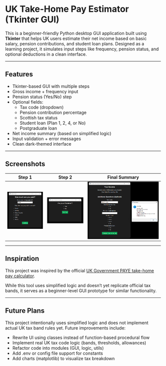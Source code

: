 # UK Take-Home Pay Estimator (Tkinter GUI)

This is a beginner-friendly Python desktop GUI application built using **Tkinter** that helps UK users estimate their net income based on basic salary, pension contributions, and student loan plans. Designed as a learning project, it simulates input steps like frequency, pension status, and optional deductions in a clean interface.

---

## Features

- Tkinter-based GUI with multiple steps
- Gross income + frequency input
- Pension status (Yes/No) step
- Optional fields:
  - Tax code (dropdown)
  - Pension contribution percentage
  - Scottish tax status
  - Student loan (Plan 1, 2, 4, or No)
  - Postgraduate loan
- Net income summary (based on simplified logic)
- Input validation + error messages
- Clean dark-themed interface

---

## Screenshots

| Step 1 | Step 2 | Final Summary |
|-------|--------|----------------|
| ![Step 1](https://github.com/tnauckunas/dev-grind-vault/blob/main/python/bootcamp-100-projects/project-2-uk-income-tax-cli/screenshots/step1.png?raw=true) | ![Step 2](https://github.com/tnauckunas/dev-grind-vault/blob/main/python/bootcamp-100-projects/project-2-uk-income-tax-cli/screenshots/step2.png?raw=true) | ![Step 3 & Summary](https://github.com/tnauckunas/dev-grind-vault/blob/main/python/bootcamp-100-projects/project-2-uk-income-tax-cli/screenshots/step3%20&%20Summary.png?raw=true) |

---

## Inspiration

This project was inspired by the official [UK Government PAYE take-home pay calculator](https://www.tax.service.gov.uk/estimate-paye-take-home-pay/your-pay).

While this tool uses simplified logic and doesn’t yet replicate official tax bands, it serves as a beginner-level GUI prototype for similar functionality.

---

## Future Plans  
This project intentionally uses simplified logic and does not implement actual UK tax band rules yet. Future improvements include:

- Rewrite UI using classes instead of function-based procedural flow  
- Implement real UK tax code logic (bands, thresholds, allowances)  
- Refactor code into modules (GUI, logic, utils)  
- Add .env or config file support for constants  
- Add charts (matplotlib) to visualize tax breakdown  
